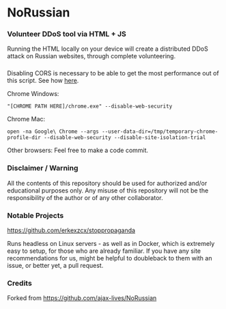 # NoRussian
### Volunteer DDoS tool via HTML + JS

Running the HTML locally on your device will create a distributed DDoS attack on Russian websites, through complete volunteering.

###

Disabling CORS is necessary to be able to get the most performance out of this script.
See how [here](https://stackoverflow.com/a/58658101/1644554).

Chrome Windows:

`"[CHROME PATH HERE]/chrome.exe" --disable-web-security`

Chrome Mac:

`open -na Google\ Chrome --args --user-data-dir=/tmp/temporary-chrome-profile-dir --disable-web-security --disable-site-isolation-trial`

Other browsers:
Feel free to make a code commit.

### Disclaimer / Warning

All the contents of this repository should be used for authorized and/or educational purposes only. Any misuse of this repository will not be the responsibility of the author or of any other collaborator.

### Notable Projects

https://github.com/erkexzcx/stoppropaganda

Runs headless on Linux servers - as well as in Docker, which is extremely easy to setup, for those who are already familiar.
If you have any site recommendations for us, might be helpful to doubleback to them with an issue, or better yet, a pull request.

### Credits

Forked from https://github.com/ajax-lives/NoRussian
